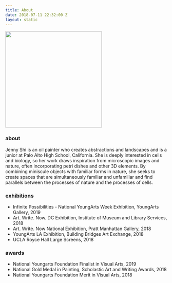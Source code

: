 ```yaml
---
title: About
date: 2018-07-11 22:32:00 Z
layout: static
---
```


<img src="/uploads/IMG_1537.jpg" width="300px">

<!-- this keeps it in a container so that the text isn't left justified while the image is in the center  -->
<!-- if you don't want it to be centered, take the text out of <div class="text"> -->
<div class="text">
        <h3>about</h3>
	<p>Jenny Shi is an oil painter who creates abstractions and landscapes and is a junior at Palo Alto High School, California. She is deeply interested in cells and biology, so her work draws inspiration from microscopic images and nature, often incorporating petri dishes and other 3D elements. By combining miniscule objects with familiar forms in nature, she seeks to create spaces that are simultaneously familiar and unfamiliar and find parallels between the processes of nature and the processes of cells. </p>
	<h3>exhibitions</h3>
	<ul>
                <li>Infinite Possibilities - National YoungArts Week Exhibition, YoungArts Gallery, 2019</li>
		<li>Art. Write. Now. DC Exhibition, Institute of Museum and Library Services, 2018</li>
		<li>Art. Write. Now National Exhibition, Pratt Manhattan Gallery, 2018</li>
		<li>YoungArts LA Exhibition, Building Bridges Art Exchange, 2018</li>
		<li>UCLA Royce Hall Large Screens, 2018</li>
	</ul>
	<h3>awards</h3>
	<ul>
                        <li>National Youngarts Foundation Finalist in Visual Arts, 2019</li>
			<li>National Gold Medal in Painting, Scholastic Art and Writing Awards, 2018</li>
			<li>National Youngarts Foundation Merit in Visual Arts, 2018</li>
	</ul>
</div>
		
